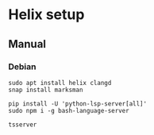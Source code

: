 # Helix setup

## Manual

### Debian

	sudo apt install helix clangd
	snap install marksman

	pip install -U 'python-lsp-server[all]'
	sudo npm i -g bash-language-server

	tsserver

